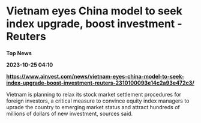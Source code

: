 # Vietnam eyes China model to seek index upgrade, boost investment - Reuters
**Top News**

**2023-10-25 04:10**

**https://www.ainvest.com/news/vietnam-eyes-china-model-to-seek-index-upgrade-boost-investment-reuters-2310100093e14c2a93e472c3/**

Vietnam is planning to relax its stock market settlement procedures for foreign investors, a critical measure to convince equity index managers to uprade the country to emerging market status and attract hundreds of millions of dollars of new investment, sources said.